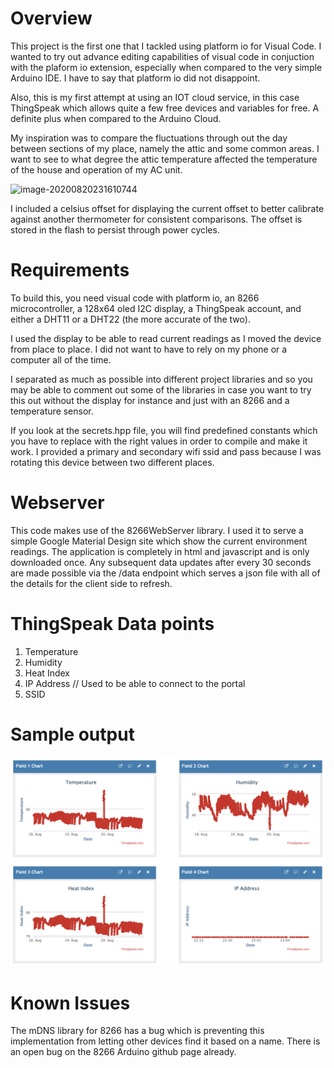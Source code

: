 # Overview
This project is the first one that I tackled using platform io for Visual Code. I wanted to try out advance editing capabilities of visual code in conjuction with the plaform io extension, especially when compared to the very simple Arduino IDE. I have to say that platform io did not disappoint.

Also, this is my first attempt at using an IOT cloud service, in this case ThingSpeak which allows quite a few free devices and variables for free. A definite plus when compared to the Arduino Cloud.

My inspiration was to compare the fluctuations through out the day between sections of my place, namely the attic and some common areas. I want to see to what degree the attic temperature affected the temperature of the house and operation of my AC unit.

![image-20200820231610744](images/image-20200820231610744.png)

I included a celsius offset for displaying the current offset to better calibrate against another thermometer for consistent comparisons. The offset is stored in the flash to persist through power cycles.

# Requirements

To build this, you need visual code with platform io, an 8266 microcontroller, a 128x64 oled I2C display, a ThingSpeak account, and either a DHT11 or a DHT22 (the more accurate of the two).

I used the display to be able to read current readings as I moved the device from place to place. I did not want to have to rely on my phone or a computer all of the time.

I separated as much as possible into different project libraries and so you may be able to comment out some of the libraries in case you want to try this out without the display for instance and just with an 8266 and a temperature sensor.

If you look at the secrets.hpp file, you will find predefined constants which you have to replace with the right values in order to compile and make it work. I provided a primary and secondary wifi ssid and pass because I was rotating this device between two different places.

# Webserver
This code makes use of the 8266WebServer library. I used it to serve a simple Google Material Design site which show the current environment readings. The application is completely in html and javascript and is only downloaded once. Any subsequent data updates after every 30 seconds are made possible via the /data endpoint which serves a json file with all of the details for the client side to refresh.

# ThingSpeak Data points
1. Temperature
2. Humidity
3. Heat Index
4. IP Address // Used to be able to connect to the portal
5. SSID

# Sample output

![image-20200820231303601](images/image-20200820231303601.png)

# Known Issues

The mDNS library for 8266 has a bug which is preventing this implementation from letting other devices find it based on a name. There is an open bug on the 8266 Arduino github page already.
